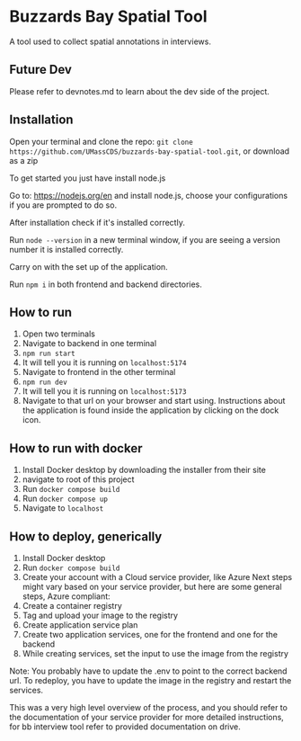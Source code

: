 # Buzzards Bay Spatial Tool
A tool used to collect spatial annotations in interviews.

## Future Dev
Please refer to devnotes.md to learn about the dev side of the project.

## Installation
Open your terminal and clone the repo: `git clone https://github.com/UMassCDS/buzzards-bay-spatial-tool.git`, or download as a zip

To get started you just have install node.js

Go to: https://nodejs.org/en and install node.js, choose your configurations if you are prompted to do so.

After installation check if it's installed correctly.

Run `node --version` in a new terminal window, if you are seeing a version number it is installed correctly.

Carry on with the set up of the application.

Run `npm i` in both frontend and backend directories.

## How to run

1. Open two terminals
2. Navigate to backend in one terminal
3. `npm run start`
4. It will tell you it is running on `localhost:5174`
2. Navigate to frontend in the other terminal
3. `npm run dev`
4. It will tell you it is running on `localhost:5173`
5. Navigate to that url on your browser and start using. Instructions about the application is found inside the application by clicking on the dock icon.

## How to run with docker
1. Install Docker desktop by downloading the installer from their site
2. navigate to root of this project
3. Run `docker compose build`
4. Run `docker compose up`
5. Navigate to `localhost`

## How to deploy, generically
1. Install Docker desktop
2. Run `docker compose build`
3. Create your account with a Cloud service provider, like Azure
Next steps might vary based on your service provider, but here are some general steps, Azure compliant:
4. Create a container registry
5. Tag and upload your image to the registry
6. Create application service plan
7. Create two application services, one for the frontend and one for the backend
8. While creating services, set the input to use the image from the registry

Note: You probably have to update the .env to point to the correct backend url. To redeploy, you have to update the image in the registry and restart the services.

This was a very high level overview of the process, and you should refer to the documentation of your service provider for more detailed instructions, for bb interview tool refer to provided documentation on drive.